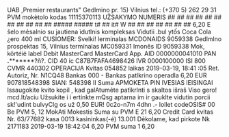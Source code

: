 UAB ,Premier restaurants" Gedlmino pr. 15) Vilnius tel.: (+370 5) 262 29 31 PVM mokètolo kodas 11115370113 UŽSAKYMO NUMERIS ## ## ## ## ## ## ## ## ## ## ## ##### ##### t# ## it# W ## ## ## ## ## ## ## 6,20 E šelo mẻsalnio su jautiena ìdutlnis kompleksas Vidutìi .bul ytốs Coca Cola ¿ero 400 ml CUSIOMER: Svelki! lerminalas MCDONAIDS 9059338 Gedlmlno prospektas 15, Vilnius termínalas MC059331 Imonês ID 9059338 Mok, körtéié label Debit MasterCard MasterCard App. AID 0000000041010 PAN **.*********?ñ?. CID 40 ic C87B7FAFA4698426 IVR 0000100000 ISI 800 CVMR 440302 OPERACIJA Kvìtas 054852 laìkas 2019-03-19, 18:41 :05 Ret. Autoriz, Nr. N1CQ48 Bankas 000 - Bankas patlkrino operadla 6,20 EUR 907818548398 SIAN: 548398 II Suma APMOKETA PIN IVESIAS lEISINGAI Issaugokite kvito kopil , kad galAtumẻte patìkrlnti s skaltos išraš Viso gero! mcd.lt/aciu Užsukite i i ertinkte mQsg aptarna im ir gauklte vidutin porcii sk!'udint bulvyClg os už 0,50 EUR! 0c2o-n7m 4dhn .- lollet codeOSlS# 00 Be PVM 5, 12 MokAti Mokestis Suma su PVM E 21 6,20 Credit Card kvitas Nr. 63/77682 kasa 0013 kasìninkas(-é) 13.001 Dẻkolame, kad pirkote Nk 2171183 2019-03-19 18:42:04 6,20 PVM suma 1 6,20